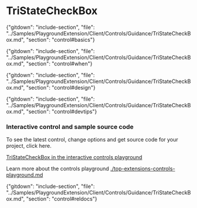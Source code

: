 ﻿# TriStateCheckBox

{"gitdown": "include-section", "file": "../Samples/PlaygroundExtension/Client/Controls/Guidance/TriStateCheckBox.md", "section": "control#basics"}

<!-- TODO get an IMAGE to embed here -->

<!-- TODO get an SAMPLE CODE to embed here -->

{"gitdown": "include-section", "file": "../Samples/PlaygroundExtension/Client/Controls/Guidance/TriStateCheckBox.md", "section": "control#when"}

{"gitdown": "include-section", "file": "../Samples/PlaygroundExtension/Client/Controls/Guidance/TriStateCheckBox.md", "section": "control#design"}

{"gitdown": "include-section", "file": "../Samples/PlaygroundExtension/Client/Controls/Guidance/TriStateCheckBox.md", "section": "control#devtips"}

### Interactive control and sample source code
To see the latest control, change options and get source code for your project, click here.

<a href="https://ms.portal.azure.com/?Microsoft_Azure_Playground=true#blade/Microsoft_Azure_Playground/ControlsIndexBlade/TriStateCheckBox_create_Playground" target="_blank">TriStateCheckBox in the interactive controls playground</a>

Learn more about the controls playground [./top-extensions-controls-playground.md](./top-extensions-controls-playground.md)


{"gitdown": "include-section", "file": "../Samples/PlaygroundExtension/Client/Controls/Guidance/TriStateCheckBox.md", "section": "control#reldocs"}
